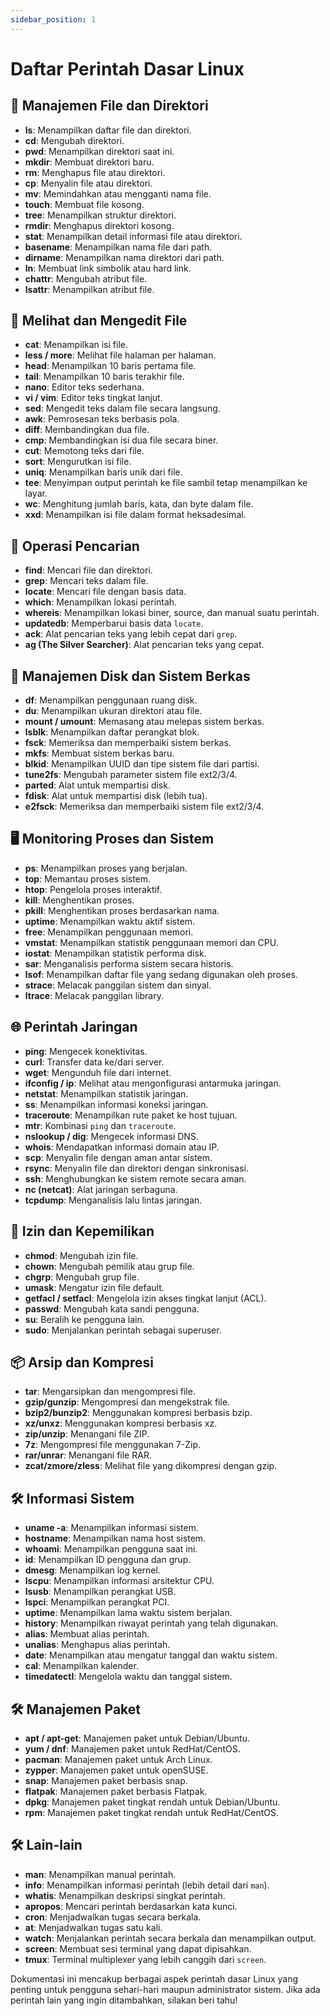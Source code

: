 ```yaml
---
sidebar_position: 1
---
```


# Daftar Perintah Dasar Linux

## 📂 Manajemen File dan Direktori

- **ls**: Menampilkan daftar file dan direktori.
- **cd**: Mengubah direktori.
- **pwd**: Menampilkan direktori saat ini.
- **mkdir**: Membuat direktori baru.
- **rm**: Menghapus file atau direktori.
- **cp**: Menyalin file atau direktori.
- **mv**: Memindahkan atau mengganti nama file.
- **touch**: Membuat file kosong.
- **tree**: Menampilkan struktur direktori.
- **rmdir**: Menghapus direktori kosong.
- **stat**: Menampilkan detail informasi file atau direktori.
- **basename**: Menampilkan nama file dari path.
- **dirname**: Menampilkan nama direktori dari path.
- **ln**: Membuat link simbolik atau hard link.
- **chattr**: Mengubah atribut file.
- **lsattr**: Menampilkan atribut file.

## 📝 Melihat dan Mengedit File

- **cat**: Menampilkan isi file.
- **less / more**: Melihat file halaman per halaman.
- **head**: Menampilkan 10 baris pertama file.
- **tail**: Menampilkan 10 baris terakhir file.
- **nano**: Editor teks sederhana.
- **vi / vim**: Editor teks tingkat lanjut.
- **sed**: Mengedit teks dalam file secara langsung.
- **awk**: Pemrosesan teks berbasis pola.
- **diff**: Membandingkan dua file.
- **cmp**: Membandingkan isi dua file secara biner.
- **cut**: Memotong teks dari file.
- **sort**: Mengurutkan isi file.
- **uniq**: Menampilkan baris unik dari file.
- **tee**: Menyimpan output perintah ke file sambil tetap menampilkan ke layar.
- **wc**: Menghitung jumlah baris, kata, dan byte dalam file.
- **xxd**: Menampilkan isi file dalam format heksadesimal.

## 🔎 Operasi Pencarian

- **find**: Mencari file dan direktori.
- **grep**: Mencari teks dalam file.
- **locate**: Mencari file dengan basis data.
- **which**: Menampilkan lokasi perintah.
- **whereis**: Menampilkan lokasi biner, source, dan manual suatu perintah.
- **updatedb**: Memperbarui basis data `locate`.
- **ack**: Alat pencarian teks yang lebih cepat dari `grep`.
- **ag (The Silver Searcher)**: Alat pencarian teks yang cepat.

## 💾 Manajemen Disk dan Sistem Berkas

- **df**: Menampilkan penggunaan ruang disk.
- **du**: Menampilkan ukuran direktori atau file.
- **mount / umount**: Memasang atau melepas sistem berkas.
- **lsblk**: Menampilkan daftar perangkat blok.
- **fsck**: Memeriksa dan memperbaiki sistem berkas.
- **mkfs**: Membuat sistem berkas baru.
- **blkid**: Menampilkan UUID dan tipe sistem file dari partisi.
- **tune2fs**: Mengubah parameter sistem file ext2/3/4.
- **parted**: Alat untuk mempartisi disk.
- **fdisk**: Alat untuk mempartisi disk (lebih tua).
- **e2fsck**: Memeriksa dan memperbaiki sistem file ext2/3/4.

## 🖥️ Monitoring Proses dan Sistem

- **ps**: Menampilkan proses yang berjalan.
- **top**: Memantau proses sistem.
- **htop**: Pengelola proses interaktif.
- **kill**: Menghentikan proses.
- **pkill**: Menghentikan proses berdasarkan nama.
- **uptime**: Menampilkan waktu aktif sistem.
- **free**: Menampilkan penggunaan memori.
- **vmstat**: Menampilkan statistik penggunaan memori dan CPU.
- **iostat**: Menampilkan statistik performa disk.
- **sar**: Menganalisis performa sistem secara historis.
- **lsof**: Menampilkan daftar file yang sedang digunakan oleh proses.
- **strace**: Melacak panggilan sistem dan sinyal.
- **ltrace**: Melacak panggilan library.

## 🌐 Perintah Jaringan

- **ping**: Mengecek konektivitas.
- **curl**: Transfer data ke/dari server.
- **wget**: Mengunduh file dari internet.
- **ifconfig / ip**: Melihat atau mengonfigurasi antarmuka jaringan.
- **netstat**: Menampilkan statistik jaringan.
- **ss**: Menampilkan informasi koneksi jaringan.
- **traceroute**: Menampilkan rute paket ke host tujuan.
- **mtr**: Kombinasi `ping` dan `traceroute`.
- **nslookup / dig**: Mengecek informasi DNS.
- **whois**: Mendapatkan informasi domain atau IP.
- **scp**: Menyalin file dengan aman antar sistem.
- **rsync**: Menyalin file dan direktori dengan sinkronisasi.
- **ssh**: Menghubungkan ke sistem remote secara aman.
- **nc (netcat)**: Alat jaringan serbaguna.
- **tcpdump**: Menganalisis lalu lintas jaringan.

## 🔐 Izin dan Kepemilikan

- **chmod**: Mengubah izin file.
- **chown**: Mengubah pemilik atau grup file.
- **chgrp**: Mengubah grup file.
- **umask**: Mengatur izin file default.
- **getfacl / setfacl**: Mengelola izin akses tingkat lanjut (ACL).
- **passwd**: Mengubah kata sandi pengguna.
- **su**: Beralih ke pengguna lain.
- **sudo**: Menjalankan perintah sebagai superuser.

## 📦 Arsip dan Kompresi

- **tar**: Mengarsipkan dan mengompresi file.
- **gzip/gunzip**: Mengompresi dan mengekstrak file.
- **bzip2/bunzip2**: Menggunakan kompresi berbasis bzip.
- **xz/unxz**: Menggunakan kompresi berbasis xz.
- **zip/unzip**: Menangani file ZIP.
- **7z**: Mengompresi file menggunakan 7-Zip.
- **rar/unrar**: Menangani file RAR.
- **zcat/zmore/zless**: Melihat file yang dikompresi dengan gzip.

## 🛠️ Informasi Sistem

- **uname -a**: Menampilkan informasi sistem.
- **hostname**: Menampilkan nama host sistem.
- **whoami**: Menampilkan pengguna saat ini.
- **id**: Menampilkan ID pengguna dan grup.
- **dmesg**: Menampilkan log kernel.
- **lscpu**: Menampilkan informasi arsitektur CPU.
- **lsusb**: Menampilkan perangkat USB.
- **lspci**: Menampilkan perangkat PCI.
- **uptime**: Menampilkan lama waktu sistem berjalan.
- **history**: Menampilkan riwayat perintah yang telah digunakan.
- **alias**: Membuat alias perintah.
- **unalias**: Menghapus alias perintah.
- **date**: Menampilkan atau mengatur tanggal dan waktu sistem.
- **cal**: Menampilkan kalender.
- **timedatectl**: Mengelola waktu dan tanggal sistem.

## 🛠️ Manajemen Paket

- **apt / apt-get**: Manajemen paket untuk Debian/Ubuntu.
- **yum / dnf**: Manajemen paket untuk RedHat/CentOS.
- **pacman**: Manajemen paket untuk Arch Linux.
- **zypper**: Manajemen paket untuk openSUSE.
- **snap**: Manajemen paket berbasis snap.
- **flatpak**: Manajemen paket berbasis Flatpak.
- **dpkg**: Manajemen paket tingkat rendah untuk Debian/Ubuntu.
- **rpm**: Manajemen paket tingkat rendah untuk RedHat/CentOS.

## 🛠️ Lain-lain

- **man**: Menampilkan manual perintah.
- **info**: Menampilkan informasi perintah (lebih detail dari `man`).
- **whatis**: Menampilkan deskripsi singkat perintah.
- **apropos**: Mencari perintah berdasarkan kata kunci.
- **cron**: Menjadwalkan tugas secara berkala.
- **at**: Menjadwalkan tugas satu kali.
- **watch**: Menjalankan perintah secara berkala dan menampilkan output.
- **screen**: Membuat sesi terminal yang dapat dipisahkan.
- **tmux**: Terminal multiplexer yang lebih canggih dari `screen`.

Dokumentasi ini mencakup berbagai aspek perintah dasar Linux yang penting untuk pengguna sehari-hari maupun administrator sistem. Jika ada perintah lain yang ingin ditambahkan, silakan beri tahu!
